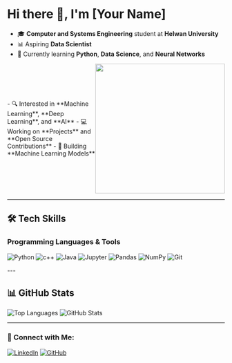 # Hi there 👋, I'm [Your Name]

- 🎓 **Computer and Systems Engineering** student at **Helwan University**
- 📊 Aspiring **Data Scientist**
- 🌱 Currently learning **Python**, **Data Science**, and **Neural Networks**

<div style="display: flex; justify-content: space-between; align-items: center;">
  <div style="flex: 1;">
    <!-- Left side content (Text) -->
    - 🔍 Interested in **Machine Learning**, **Deep Learning**, and **AI**
    - 💻 Working on **Projects** and **Open Source Contributions**
    - 🌟 Building **Machine Learning Models**
  </div>
  <div style="flex: 1; text-align: right;">
    <!-- Right side content (GIF) -->
    <img src="https://media.giphy.com/media/iIqmM5tTjmpOB9mpbn/giphy.gif" width="300" height="auto"/>
  </div>
</div>

---

## 🛠️ Tech Skills

### Programming Languages & Tools
<p align="left">
  <img src="https://img.shields.io/badge/-Python-blue?style=flat-square&logo=python&logoColor=white" alt="Python" />
  <img src="https://img.shields.io/badge/-R-orange?style=flat-square&logo=r&logoColor=white" alt="c++" />
  <img src="https://img.shields.io/badge/-SQL-blue?style=flat-square&logo=postgresql&logoColor=white" alt="Java" />
  <img src="https://img.shields.io/badge/-Jupyter-orange?style=flat-square&logo=jupyter&logoColor=white" alt="Jupyter" />
  <img src="https://img.shields.io/badge/-Pandas-yellow?style=flat-square&logo=pandas&logoColor=black" alt="Pandas" />
  <img src="https://img.shields.io/badge/-NumPy-blue?style=flat-square&logo=numpy&logoColor=white" alt="NumPy" />
  <img src="https://img.shields.io/badge/-Git-red?style=flat-square&logo=git&logoColor=white" alt="Git" />
</p>
---

## 📊 GitHub Stats

<p align="left">
  <img src="https://github-readme-stats.vercel.app/api/top-langs/?username=MohamedAhmed4333&layout=compact&theme=tokyonight" alt="Top Languages" />
  <img src="https://github-readme-stats.vercel.app/api?username=MohamedAhmed4333&show_icons=true&theme=tokyonight" alt="GitHub Stats" />
</p>

---

### 🔗 Connect with Me:
[![LinkedIn](https://img.shields.io/badge/-LinkedIn-blue?style=flat-square&logo=linkedin&logoColor=white)](https://www.linkedin.com/in/mohamed-ahmed-033bb22b9)
[![GitHub](https://img.shields.io/badge/-GitHub-black?style=flat-square&logo=github&logoColor=white)](https://github.com/MohamedAhmed4333)
